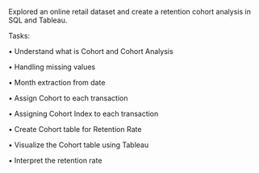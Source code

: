 Explored an online retail dataset and create a retention cohort analysis in SQL and Tableau. 

Tasks:
 
 • Understand what is Cohort and Cohort Analysis
 
 • Handling missing values
 
 • Month extraction from date
 
 • Assign Cohort to each transaction
 
 • Assigning Cohort Index to each transaction
 
 • Create Cohort table for Retention Rate
 
 • Visualize the Cohort table using Tableau
 
 • Interpret the retention rate
